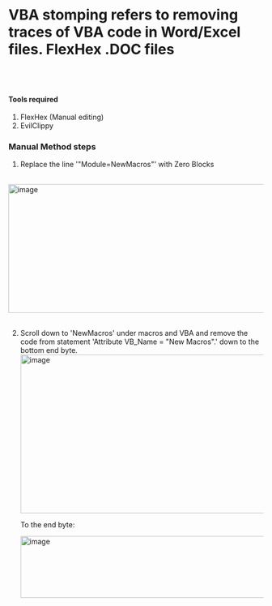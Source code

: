 # VBA stomping refers to removing traces of VBA code in Word/Excel files.  FlexHex .DOC files

<br><br>

#### Tools required

1) FlexHex (Manual editing)
2) EvilClippy


### Manual Method steps
1) Replace the line '"Module=NewMacros"' with Zero Blocks
<br>
<img width="647" height="254" alt="image" src="https://github.com/user-attachments/assets/0780617b-5379-43d6-8bbe-88da1d2c742a" />
<br>

<br>

2) Scroll down to 'NewMacros' under macros and VBA and remove the code from statement 'Attribute VB_Name = "New Macros".' down to the bottom end byte.
   <img width="730" height="313" alt="image" src="https://github.com/user-attachments/assets/51853506-7e2c-4fa9-aa3a-bd7ea7bb98f0" />

   To the end byte:

   <img width="688" height="122" alt="image" src="https://github.com/user-attachments/assets/84856c7e-861a-4c1b-98e1-20b883ee61ed" />

